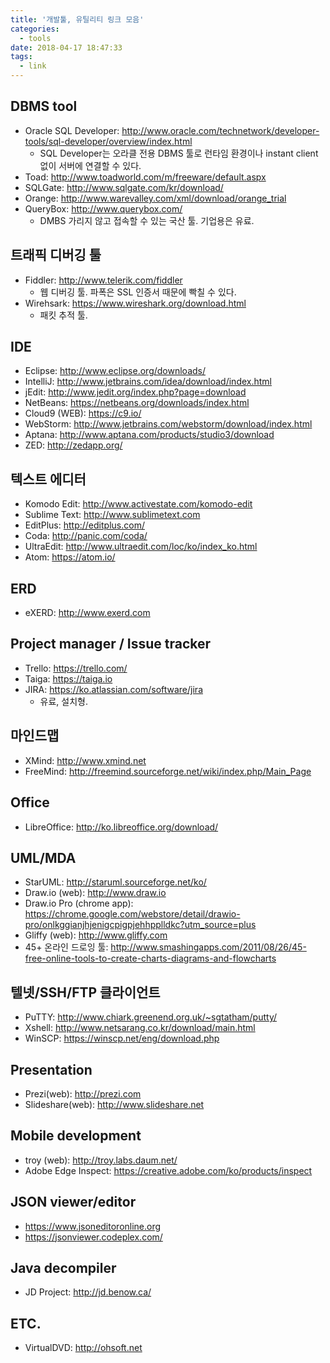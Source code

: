 ```yaml
---
title: '개발툴, 유틸리티 링크 모음'
categories:
  - tools
date: 2018-04-17 18:47:33
tags:
  - link
---
```


## DBMS tool
- Oracle SQL Developer: http://www.oracle.com/technetwork/developer-tools/sql-developer/overview/index.html
  - SQL Developer는 오라클 전용 DBMS 툴로 런타임 환경이나 instant client 없이 서버에 연결할 수 있다.
- Toad: http://www.toadworld.com/m/freeware/default.aspx
- SQLGate: http://www.sqlgate.com/kr/download/
- Orange: http://www.warevalley.com/xml/download/orange_trial
- QueryBox: http://www.querybox.com/
  - DMBS 가리지 않고 접속할 수 있는 국산 툴. 기업용은 유료.

## 트래픽 디버깅 툴
- Fiddler: http://www.telerik.com/fiddler
  - 웹 디버깅 툴. 파폭은 SSL 인증서 때문에 빡칠 수 있다.
- Wirehsark: https://www.wireshark.org/download.html
  - 패킷 추적 툴.

## IDE
- Eclipse: http://www.eclipse.org/downloads/
- IntelliJ: http://www.jetbrains.com/idea/download/index.html
- jEdit: http://www.jedit.org/index.php?page=download
- NetBeans: https://netbeans.org/downloads/index.html
- Cloud9 (WEB): https://c9.io/
- WebStorm: http://www.jetbrains.com/webstorm/download/index.html
- Aptana: http://www.aptana.com/products/studio3/download
- ZED: http://zedapp.org/

## 텍스트 에디터
- Komodo Edit: http://www.activestate.com/komodo-edit
- Sublime Text: http://www.sublimetext.com
- EditPlus: http://editplus.com/
- Coda: http://panic.com/coda/
- UltraEdit: http://www.ultraedit.com/loc/ko/index_ko.html
- Atom: https://atom.io/

## ERD
- eXERD: http://www.exerd.com

## Project manager / Issue tracker
- Trello: https://trello.com/
- Taiga: https://taiga.io
- JIRA: https://ko.atlassian.com/software/jira
  - 유료, 설치형.

## 마인드맵
- XMind: http://www.xmind.net
- FreeMind: http://freemind.sourceforge.net/wiki/index.php/Main_Page

## Office
- LibreOffice: http://ko.libreoffice.org/download/

## UML/MDA
- StarUML: http://staruml.sourceforge.net/ko/
- Draw.io (web): http://www.draw.io
- Draw.io Pro (chrome app): https://chrome.google.com/webstore/detail/drawio-pro/onlkggianjhjenigcpigpjehhpplldkc?utm_source=plus
- Gliffy (web): http://www.gliffy.com
- 45+ 온라인 드로잉 툴: http://www.smashingapps.com/2011/08/26/45-free-online-tools-to-create-charts-diagrams-and-flowcharts

## 텔넷/SSH/FTP 클라이언트
- PuTTY: http://www.chiark.greenend.org.uk/~sgtatham/putty/
- Xshell: http://www.netsarang.co.kr/download/main.html
- WinSCP: https://winscp.net/eng/download.php

## Presentation
- Prezi(web): http://prezi.com
- Slideshare(web): http://www.slideshare.net

## Mobile development
- troy (web): http://troy.labs.daum.net/
- Adobe Edge Inspect: https://creative.adobe.com/ko/products/inspect

## JSON viewer/editor
- https://www.jsoneditoronline.org
- https://jsonviewer.codeplex.com/

## Java decompiler
- JD Project: http://jd.benow.ca/

## ETC.
- VirtualDVD: http://ohsoft.net

